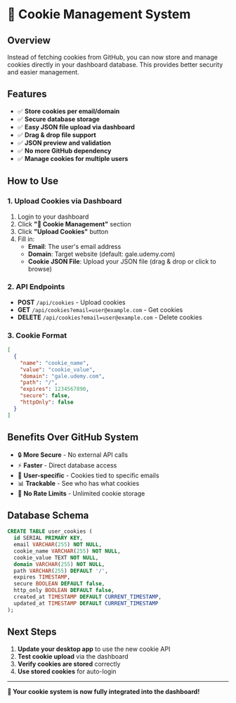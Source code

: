 # 🍪 **Cookie Management System**

## **Overview**
Instead of fetching cookies from GitHub, you can now store and manage cookies directly in your dashboard database. This provides better security and easier management.

## **Features**
- ✅ **Store cookies per email/domain**
- ✅ **Secure database storage**
- ✅ **Easy JSON file upload via dashboard**
- ✅ **Drag & drop file support**
- ✅ **JSON preview and validation**
- ✅ **No more GitHub dependency**
- ✅ **Manage cookies for multiple users**

## **How to Use**

### **1. Upload Cookies via Dashboard**
1. Login to your dashboard
2. Click **"🍪 Cookie Management"** section
3. Click **"Upload Cookies"** button
4. Fill in:
   - **Email**: The user's email address
   - **Domain**: Target website (default: gale.udemy.com)
   - **Cookie JSON File**: Upload your JSON file (drag & drop or click to browse)

### **2. API Endpoints**
- **POST** `/api/cookies` - Upload cookies
- **GET** `/api/cookies?email=user@example.com` - Get cookies
- **DELETE** `/api/cookies?email=user@example.com` - Delete cookies

### **3. Cookie Format**
```json
[
  {
    "name": "cookie_name",
    "value": "cookie_value",
    "domain": "gale.udemy.com",
    "path": "/",
    "expires": 1234567890,
    "secure": false,
    "httpOnly": false
  }
]
```

## **Benefits Over GitHub System**
- 🔒 **More Secure** - No external API calls
- ⚡ **Faster** - Direct database access
- 🎯 **User-specific** - Cookies tied to specific emails
- 📊 **Trackable** - See who has what cookies
- 🚫 **No Rate Limits** - Unlimited cookie storage

## **Database Schema**
```sql
CREATE TABLE user_cookies (
  id SERIAL PRIMARY KEY,
  email VARCHAR(255) NOT NULL,
  cookie_name VARCHAR(255) NOT NULL,
  cookie_value TEXT NOT NULL,
  domain VARCHAR(255) NOT NULL,
  path VARCHAR(255) DEFAULT '/',
  expires TIMESTAMP,
  secure BOOLEAN DEFAULT false,
  http_only BOOLEAN DEFAULT false,
  created_at TIMESTAMP DEFAULT CURRENT_TIMESTAMP,
  updated_at TIMESTAMP DEFAULT CURRENT_TIMESTAMP
);
```

## **Next Steps**
1. **Update your desktop app** to use the new cookie API
2. **Test cookie upload** via the dashboard
3. **Verify cookies are stored** correctly
4. **Use stored cookies** for auto-login

---

**🎉 Your cookie system is now fully integrated into the dashboard!**
